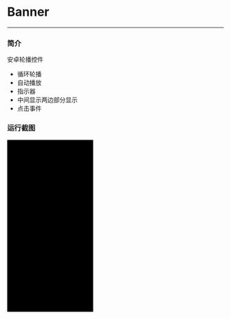 # Banner
---
### 简介

安卓轮播控件

- 循环轮播
- 自动播放
- 指示器
- 中间显示两边部分显示
- 点击事件

### 运行截图
 ![运行截图][img_gif]

[img_gif]: https://raw.githubusercontent.com/liuxe66/Banner/master/aa.gif

